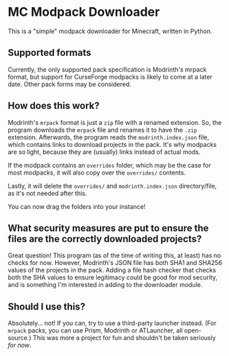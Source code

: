 # MC Modpack Downloader

This is a "simple" modpack downloader for Minecraft, written in Python.

## Supported formats

Currently, the only supported pack specification is Modrinth's mrpack format, but support for CurseForge modpacks is likely to come at a later date.
Other pack forms may be considered.

## How does this work?

Modrinth's `mrpack` format is just a `zip` file with a renamed extension. So, the program downloads the `mrpack` file and renames it to have the `.zip` extension.
Afterwards, the program reads the `modrinth.index.json` file, which contains links to download projects in the pack. It's why modpacks are so light, because they are (usually) links instead of actual mods.

If the modpack contains an `overrides` folder, which may be the case for most modpacks, it will also copy over the `overrides/` contents.

Lastly, it will delete the `overrides/` and `modrinth.index.json` directory/file, as it's not needed after this.

You can now drag the folders into your instance!

## What security measures are put to ensure the files are the correctly downloaded projects?

Great question! This program (as of the time of writing this, at least) has no checks for now. However, Modrinth's JSON file has both SHA1 and SHA256 values of the projects in the pack. Adding a file hash checker that checks both the SHA values to ensure legitimacy could be good for mod security, and is something I'm interested in adding to the downloader module.

## Should I use this?

Absolutely... not! If you can, try to use a third-party launcher instead. (For `mrpack` packs, you can use Prism, Modrinth or ATLauncher, all open-source.) This was more a project for fun and shouldn't be taken seriously *for now*.
